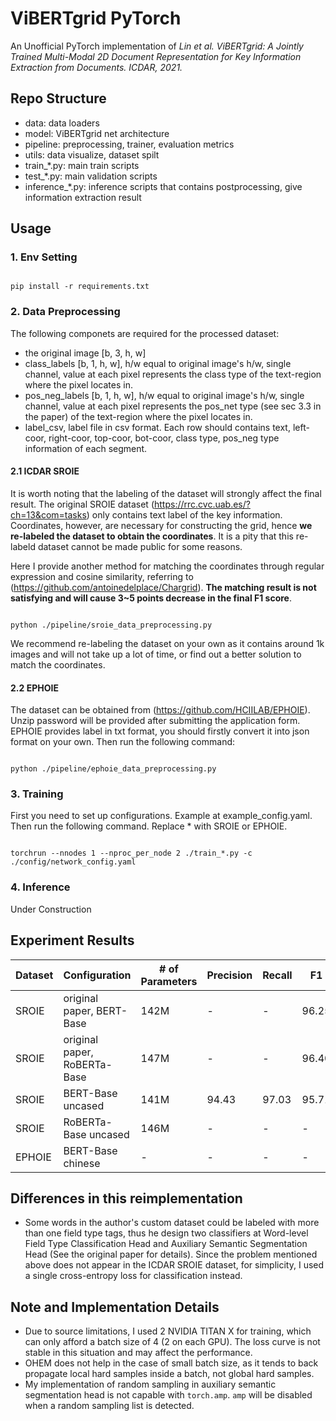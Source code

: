 # ViBERTgrid PyTorch

An Unofficial PyTorch implementation of *Lin et al. ViBERTgrid: A Jointly Trained Multi-Modal 2D Document Representation for Key Information Extraction from Documents. ICDAR, 2021.*

## Repo Structure

- data: data loaders
- model: ViBERTgrid net architecture
- pipeline: preprocessing, trainer, evaluation metrics
- utils: data visualize, dataset spilt
- train_*.py: main train scripts
- test_*.py: main validation scripts
- inference_*.py: inference scripts that contains postprocessing, give information extraction result

## Usage

### 1. Env Setting

```

pip install -r requirements.txt

```

### 2. Data Preprocessing

The following componets are required for the processed dataset:
- the original image [b, 3, h, w]
- class_labels [b, 1, h, w], h/w equal to original image's h/w, single channel, value at each pixel represents the class type of the text-region where the pixel locates in.
- pos_neg_labels [b, 1, h, w], h/w equal to original image's h/w, single channel, value at each pixel represents the pos_net type (see sec 3.3 in the paper) of the text-region where the pixel locates in. 
- label_csv, label file in csv format. Each row should contains text, left-coor, right-coor, top-coor, bot-coor, class type, pos_neg type information of each segment.

#### 2.1 ICDAR SROIE
It is worth noting that the labeling of the dataset will strongly affect the final result.
The original SROIE dataset (https://rrc.cvc.uab.es/?ch=13&com=tasks) only contains
text label of the key information. Coordinates, however, are necessary for constructing the grid, hence **we re-labeled the dataset to obtain the coordinates**. It is a pity that this re-labeld dataset cannot be made public for some reasons.

Here I provide another method for matching the coordinates through regular expression and cosine similarity, referring to (https://github.com/antoinedelplace/Chargrid). **The matching result is not satisfying and will cause 3~5 points decrease in the final F1 score**. 

```shell

python ./pipeline/sroie_data_preprocessing.py

```

We recommend re-labeling the dataset on your own as it contains around 1k images and will not take up a lot of time, or find out a better solution to match the coordinates.

#### 2.2 EPHOIE
The dataset can be obtained from (https://github.com/HCIILAB/EPHOIE). Unzip password will be provided after submitting the application form.  
EPHOIE provides label in txt format, you should firstly convert it into json format on your own. Then run the following command:

```shell

python ./pipeline/ephoie_data_preprocessing.py

```

### 3. Training

First you need to set up configurations. Example at example_config.yaml. Then run the following command. Replace * with SROIE or EPHOIE.

```shell

torchrun --nnodes 1 --nproc_per_node 2 ./train_*.py -c ./config/network_config.yaml

```

### 4. Inference

Under Construction

## Experiment Results

|Dataset|Configuration|# of Parameters|Precision|Recall|F1|
|--|--|--|--|--|--|
|SROIE|original paper, BERT-Base|142M|-|-|96.25|
|SROIE|original paper, RoBERTa-Base|147M|-|-|96.40|
|SROIE|BERT-Base uncased|141M|94.43|97.03|95.71|
|SROIE|RoBERTa-Base uncased|146M|-|-|-|
|EPHOIE|BERT-Base chinese|-|-|-|-|


## Differences in this reimplementation
- Some words in the author's custom dataset could be labeled with more than one field type tags, thus he design two classifiers at Word-level Field Type Classification Head and Auxiliary Semantic Segmentation Head (See the original paper for details). Since the problem mentioned above does not appear in the ICDAR SROIE dataset, for simplicity, I used a single cross-entropy loss for classification instead.

## Note and Implementation Details
- Due to source limitations, I used 2 NVIDIA TITAN X for training, which can only afford a batch size of 4 (2 on each GPU). The loss curve is not stable in this situation and may affect the performance.
- OHEM does not help in the case of small batch size, as it tends to back propagate local hard samples inside a batch, not global hard samples.
- My implementation of random sampling in auxiliary semantic segmentation head is not capable with `torch.amp`. `amp` will be disabled when a random sampling list is detected.